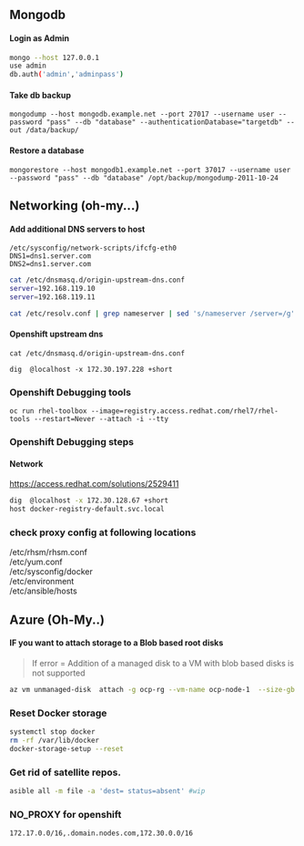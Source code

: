 ## Mongodb

#### Login as Admin
```sh
mongo --host 127.0.0.1
use admin
db.auth('admin','adminpass')
```

#### Take db backup
```
mongodump --host mongodb.example.net --port 27017 --username user --password "pass" --db "database" --authenticationDatabase="targetdb" --out /data/backup/
```
#### Restore a database
```
mongorestore --host mongodb1.example.net --port 37017 --username user --password "pass" --db "database" /opt/backup/mongodump-2011-10-24
```


## Networking (oh-my...)
#### Add additional DNS servers to host
```
/etc/sysconfig/network-scripts/ifcfg-eth0
DNS1=dns1.server.com
DNS2=dns1.server.com
```
```sh
cat /etc/dnsmasq.d/origin-upstream-dns.conf
server=192.168.119.10
server=192.168.119.11
```
```sh
cat /etc/resolv.conf | grep nameserver | sed 's/nameserver /server=/g' >> /etc/dnsmasq.d/origin-upstream-dns.conf
```

#### Openshift upstream dns
```
cat /etc/dnsmasq.d/origin-upstream-dns.conf
```

```
dig  @localhost -x 172.30.197.228 +short
```

### Openshift Debugging tools
```
oc run rhel-toolbox --image=registry.access.redhat.com/rhel7/rhel-tools --restart=Never --attach -i --tty
```
### Openshift Debugging steps
#### Network 
https://access.redhat.com/solutions/2529411
```sh
dig  @localhost -x 172.30.128.67 +short
host docker-registry-default.svc.local
```


### check proxy config at following locations
/etc/rhsm/rhsm.conf   
/etc/yum.conf   
/etc/sysconfig/docker  
/etc/environment  
/etc/ansible/hosts  



## Azure (Oh-My..)
#### IF you want to attach storage to a Blob based root disks
> If error = Addition of a managed disk to a VM with blob based disks is not supported   
```sh
az vm unmanaged-disk  attach -g ocp-rg --vm-name ocp-node-1  --size-gb 50   --new
```

### Reset Docker storage
```sh
systemctl stop docker
rm -rf /var/lib/docker
docker-storage-setup --reset
```
### Get rid of satellite repos. 
```sh
asible all -m file -a 'dest= status=absent' #wip
```
### NO_PROXY for openshift
```sh
172.17.0.0/16,.domain.nodes.com,172.30.0.0/16
```
